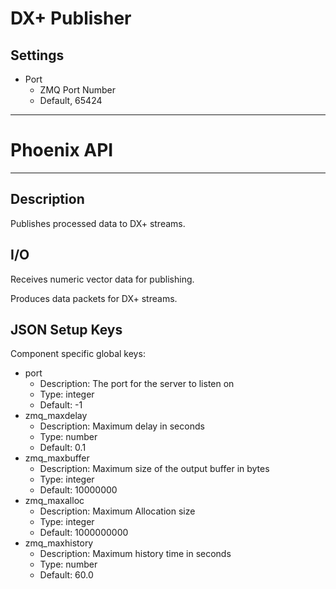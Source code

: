 # DX+ Publisher
## Settings
- Port
    - ZMQ Port Number
    - Default, 65424
___
# Phoenix API
___
## Description

Publishes processed data to DX+ streams.

## I/O

Receives numeric vector data for publishing.

Produces data packets for DX+ streams.

## JSON Setup Keys

Component specific global keys:
- port
  - Description: The port for the server to listen on
  - Type: integer
  - Default: -1
- zmq_maxdelay
  - Description: Maximum delay in seconds
  - Type: number
  - Default: 0.1
- zmq_maxbuffer
  - Description: Maximum size of the output buffer in bytes
  - Type: integer
  - Default: 10000000
- zmq_maxalloc
  - Description: Maximum Allocation size
  - Type: integer
  - Default: 1000000000
- zmq_maxhistory
  - Description: Maximum history time in seconds
  - Type: number
  - Default: 60.0

